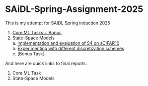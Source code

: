 # SAiDL-Spring-Assignment-2025
This is my attempt for SAiDL Spring induction 2025

1. [Core ML Tasks + Bonus](Core-ML/main.ipynb)
2. [State-Space Models](State-Space-Models)  
   a. [Implementation and evaluation of S4 on sCIFAR10](State-Space-Models/s4_scifar10_2.ipynb)  
   b. [Experimenting with different discretization schemes](State-Space-Models/s4_scifar10_3.ipynb)  
   c. [Bonus Task]    

And here are quick links to final reports:

1. Core ML Task
2. State-Space Models
